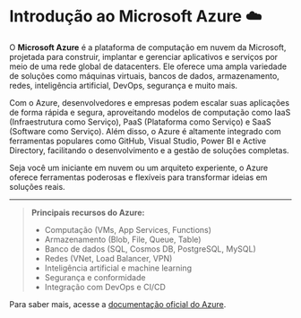 # Introdução ao Microsoft Azure ☁️

O **Microsoft Azure** é a plataforma de computação em nuvem da Microsoft, projetada para construir, implantar e gerenciar aplicativos e serviços por meio de uma rede global de datacenters. Ele oferece uma ampla variedade de soluções como máquinas virtuais, bancos de dados, armazenamento, redes, inteligência artificial, DevOps, segurança e muito mais.

Com o Azure, desenvolvedores e empresas podem escalar suas aplicações de forma rápida e segura, aproveitando modelos de computação como IaaS (Infraestrutura como Serviço), PaaS (Plataforma como Serviço) e SaaS (Software como Serviço). Além disso, o Azure é altamente integrado com ferramentas populares como GitHub, Visual Studio, Power BI e Active Directory, facilitando o desenvolvimento e a gestão de soluções completas.

Seja você um iniciante em nuvem ou um arquiteto experiente, o Azure oferece ferramentas poderosas e flexíveis para transformar ideias em soluções reais.

---

> **Principais recursos do Azure:**
> - Computação (VMs, App Services, Functions)
> - Armazenamento (Blob, File, Queue, Table)
> - Banco de dados (SQL, Cosmos DB, PostgreSQL, MySQL)
> - Redes (VNet, Load Balancer, VPN)
> - Inteligência artificial e machine learning
> - Segurança e conformidade
> - Integração com DevOps e CI/CD

Para saber mais, acesse a [documentação oficial do Azure](https://learn.microsoft.com/azure/).
